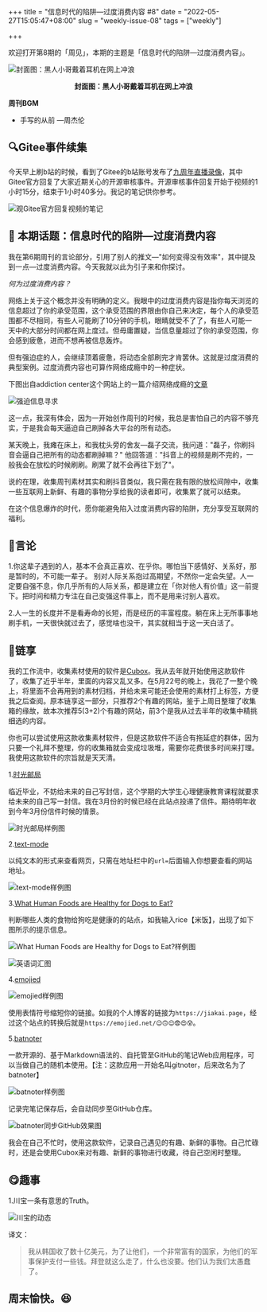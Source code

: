 +++
title = "信息时代的陷阱—过度消费内容 #8"
date = "2022-05-27T15:05:47+08:00"
slug = "weekly-issue-08"
tags = ["weekly"]

+++


欢迎打开第8期的「周见」，本期的主题是「信息时代的陷阱—过度消费内容」。

![封面图：黑人小哥戴着耳机在网上冲浪](https://imgs.zhubai.love/4a3a02cd1ca6455293a929185a7c5de5.jpg)

<center><b>封面图：黑人小哥戴着耳机在网上冲浪</b></center>

**周刊BGM**

+ 手写的从前 —周杰伦

## 🔍Gitee事件续集

今天早上刷b站的时候，看到了Gitee的b站账号发布了[九周年直播录像](https://www.bilibili.com/video/BV1HS4y1q7Do)，其中Gitee官方回复了大家近期关心的开源审核事件。开源审核事件回复开始于视频的1小时15分，结束于1小时40多分。我记的笔记供你参考。

![观Gitee官方回复视频的笔记](https://imgs.zhubai.love/eb9a3fd25ddb4a24af9ad669bacfa389.png)

## 📝 本期话题：信息时代的陷阱—过度消费内容

我在第6期周刊的言论部分，引用了别人的推文—"如何变得没有效率"，其中提及到一点—过度消费内容。今天我就以此为引子来和你探讨。

*何为过度消费内容？*

网络上关于这个概念并没有明确的定义。我眼中的过度消费内容是指你每天浏览的信息超过了你的承受范围，这个承受范围的界限由你自己来决定，每个人的承受范围都不尽相同，有些人可能刷了10分钟的手机，眼睛就受不了了，有些人可能一天中的大部分时间都在网上度过。但毋庸置疑，当信息量超过了你的承受范围，你会感到疲惫，进而不想再被信息轰炸。

但有强迫症的人，会继续顶着疲惫，将动态全部刷完才肯罢休。这就是过度消费的典型案例。过度消费内容也可算作网络成瘾中的一种症状。

下图出自addiction center这个网站上的一篇介绍网络成瘾的[文章](https://www.addictioncenter.com/drugs/internet-addiction/)

![强迫信息寻求](https://imgs.zhubai.love/400a20e714f744bcb0f6c614da48e7e3.png)

这一点，我深有体会，因为一开始创作周刊的时候，我总是害怕自己的内容不够充实，于是我会每天逼迫自己刷掉各大平台的所有动态。

某天晚上，我瘫在床上，和我枕头旁的舍友—磊子交流，我问道："磊子，你刷抖音会逼自己把所有的动态都刷掉嘛？" 他回答道："抖音上的视频是刷不完的，一般我会在放松的时候刷刷。刷累了就不会再往下划了"。

说的在理，收集周刊素材其实和刷抖音类似，我只需在我有限的放松间隙中，收集一些互联网上新鲜、有趣的事物分享给我的读者即可，收集累了就可以结束。

在这个信息爆炸的时代，愿你能避免陷入过度消费内容的陷阱，充分享受互联网的福利。

## 📜言论

1.你这辈子遇到的人，基本不会真正喜欢、在乎你。哪怕当下感情好、关系好，那是暂时的，不可能一辈子。 别对人际关系抱过高期望，不然你一定会失望。人一定要自强不息，你几乎所有的人际关系，都是建立在「你对他人有价值」这一前提下。把时间和精力专注在自己变强这件事上，而不是用来讨别人喜欢。

2.人一生的长度并不是看寿命的长短，而是经历的丰富程度。躺在床上无所事事地刷手机，一天很快就过去了，感觉啥也没干，其实就相当于这一天白活了。

## 🎇链享

我的工作流中，收集素材使用的软件是[Cubox](https://cubox.pro/)。我从去年就开始使用这款软件了，收集了近乎半年，里面的内容又乱又多。在5月22号的晚上，我花了一整个晚上，将里面不会再用到的素材归档，并给未来可能还会使用的素材打上标签，方便我之后查阅。原本链享这一部分，只推荐2个有趣的网站，鉴于上周日整理了收集箱的缘故，故本次推荐5(3+2)个有趣的网站，前3个是我从过去半年的收集中精挑细选的内容。

你也可以尝试使用这款收集素材软件，但是这款软件不适合有拖延症的群体，因为只要一个礼拜不整理，你的收集箱就会变成垃圾堆，需要你花费很多时间来打理。我使用这款软件的宗旨就是天天清。

1.[时光邮局](https://www.timemailer.cn/#/)

临近毕业，不妨给未来的自己写封信，这个学期的大学生心理健康教育课程就要求给未来的自己写一封信。我在3月份的时候已经在此站点投递了信件。期待明年收到今年3月份信件时候的情景。

![时光邮局样例图](https://imgs.zhubai.love/1d16206380134b928ab1d6b01ad01e3e.png)

2.[text-mode](https://earthly-tools.com/text-mode?url=)

以纯文本的形式来查看网页，只需在地址栏中的`url=`后面输入你想要查看的网站地址。

![text-mode样例图](https://imgs.zhubai.love/38d4d56a546b49768fd155af58db8b04.png)

3.[What Human Foods are Healthy for Dogs to Eat?](https://www.pawmenow.com/what-dogs-can-eat/)

判断哪些人类的食物给狗吃是健康的的站点，如我输入rice【米饭】，出现了如下图所示的提示信息。

![What Human Foods are Healthy for Dogs to Eat?样例图](https://imgs.zhubai.love/10a11c9f5bc8443191176fb3cf865ab8.png)

![英语词汇图](https://imgs.zhubai.love/192225b7c228465bbe6fac52a91fb264.png)

4.[emojied](https://emojied.net/)

![emojied样例图](https://imgs.zhubai.love/79d019032c7946d7adc251f5c14319da.png)

使用表情符号缩短你的链接。如我的个人博客的链接为`https://jiakai.page`，经过这个站点的转换后就是`https://emojied.net/😉🙃😌😨😍😰`。

5.[batnoter](https://batnoter.com/)

一款开源的、基于Markdown语法的、自托管至GitHub的笔记Web应用程序，可以当做自己的随机本使用。【注：这款应用一开始名叫gitnoter，后来改名为了batnoter】

![batnoter样例图](https://imgs.zhubai.love/14896a6009f24c3bb626ba4abd1ef6ab.png)

记录完笔记保存后，会自动同步至GitHub仓库。

![batnoter同步GitHub效果图](https://imgs.zhubai.love/ef6b62b942d94c9b91d3b32f69b5c121.png)

我会在自己不忙时，使用这款软件，记录自己遇见的有趣、新鲜的事物。自己忙碌时，还是会使用Cubox来对有趣、新鲜的事物进行收藏，待自己空闲时整理。

## 😋趣事

1.川宝一条有意思的Truth。

![川宝的动态](https://imgs.zhubai.love/01aeb71a1ead485884ce69e0bae4949a.png)

译文：

> 我从韩国收了数十亿美元，为了让他们，一个非常富有的国家，为他们的军事保护支付一些钱。拜登就这么走了，什么也没要。他们认为我们太愚蠢了。

## 周末愉快。😆